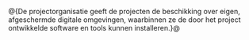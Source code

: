 @{De projectorganisatie geeft de projecten de beschikking over eigen, afgeschermde digitale omgevingen, waarbinnen ze de door het project ontwikkelde software en tools kunnen installeren.}@
